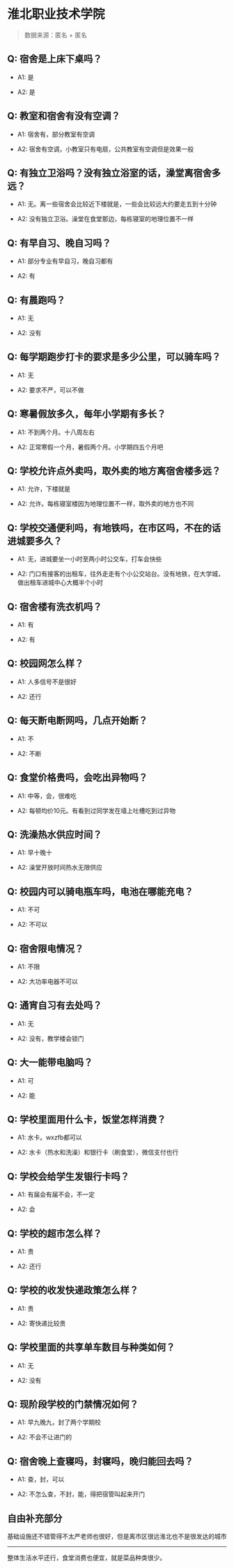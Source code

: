 # 淮北职业技术学院

> 数据来源：匿名 + 匿名

## Q: 宿舍是上床下桌吗？

- A1: 是

- A2: 是

## Q: 教室和宿舍有没有空调？

- A1: 宿舍有，部分教室有空调

- A2: 宿舍有空调，小教室只有电扇，公共教室有空调但是效果一般

## Q: 有独立卫浴吗？没有独立浴室的话，澡堂离宿舍多远？

- A1: 无。离一些宿舍会比较近下楼就是，一些会比较远大约要走五到十分钟

- A2: 没有独立卫浴。澡堂在食堂那边，每栋寝室的地理位置不一样

## Q: 有早自习、晚自习吗？

- A1: 部分专业有早自习，晚自习都有

- A2: 有

## Q: 有晨跑吗？

- A1: 无

- A2: 没有

## Q: 每学期跑步打卡的要求是多少公里，可以骑车吗？

- A1: 无

- A2: 要求不严，可以不做

## Q: 寒暑假放多久，每年小学期有多长？

- A1: 不到两个月。十八周左右

- A2: 正常寒假一个月，暑假两个月。小学期四五个月吧

## Q: 学校允许点外卖吗，取外卖的地方离宿舍楼多远？

- A1: 允许，下楼就是

- A2: 允许。每栋寝室楼因为地理位置不一样，取外卖的地方也不同

## Q: 学校交通便利吗，有地铁吗，在市区吗，不在的话进城要多久？

- A1: 无，进城要坐一小时至两小时公交车，打车会快些

- A2: 门口有接客的出租车，往外走走有个小公交站台。没有地铁，在大学城，做出租车进城中心大概半个小时

## Q: 宿舍楼有洗衣机吗？

- A1: 有

- A2: 有

## Q: 校园网怎么样？

- A1: 人多信号不是很好

- A2: 还行

## Q: 每天断电断网吗，几点开始断？

- A1: 不

- A2: 不断

## Q: 食堂价格贵吗，会吃出异物吗？

- A1: 中等，会，很难吃

- A2: 每顿均价10元。有看到过同学发在墙上吐槽吃到过异物

## Q: 洗澡热水供应时间？

- A1: 早十晚十

- A2: 澡堂开放时间热水无限供应

## Q: 校园内可以骑电瓶车吗，电池在哪能充电？

- A1: 不可

- A2: 不可以

## Q: 宿舍限电情况？

- A1: 不限

- A2: 大功率电器不可以

## Q: 通宵自习有去处吗？

- A1: 无

- A2: 没有，教学楼会锁门

## Q: 大一能带电脑吗？

- A1: 可

- A2: 能

## Q: 学校里面用什么卡，饭堂怎样消费？

- A1: 水卡。wxzfb都可以

- A2: 水卡（热水和洗澡）和银行卡（刷食堂），微信支付也行

## Q: 学校会给学生发银行卡吗？

- A1: 有届会有届不会，不一定

- A2: 会

## Q: 学校的超市怎么样？

- A1: 贵

- A2: 还行

## Q: 学校的收发快递政策怎么样？

- A1: 贵

- A2: 寄快递比较贵

## Q: 学校里面的共享单车数目与种类如何？

- A1: 无

- A2: 没有

## Q: 现阶段学校的门禁情况如何？

- A1: 早九晚九，封了两个学期校

- A2: 不会不让进门的

## Q: 宿舍晚上查寝吗，封寝吗，晚归能回去吗？

- A1: 查，封，可以

- A2: 不怎么查，不封，能，得把宿管叫起来开门

## 自由补充部分

基础设施还不错管得不太严老师也很好，但是离市区很远淮北也不是很发达的城市

***

整体生活水平还行，食堂消费也便宜，就是菜品种类很少。